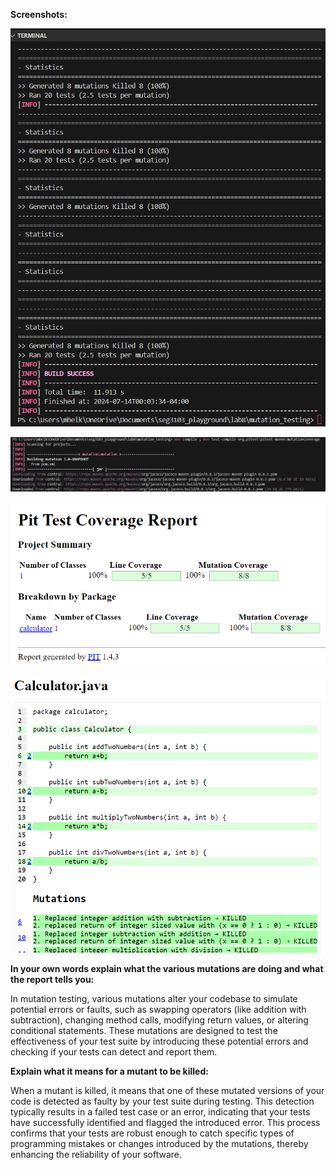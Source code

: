 **Screenshots:**

![alt text](image.png)

![alt text](image-1.png)

![alt text](image-4.png)

![alt text](image-5.png)

**In your own words explain what the various mutations are doing and what
the report tells you:**

In mutation testing, various mutations alter your codebase to simulate potential errors or faults, such as swapping operators (like addition with subtraction), changing method calls, modifying return values, or altering conditional statements. These mutations are designed to test the effectiveness of your test suite by introducing these potential errors and checking if your tests can detect and report them.

**Explain what it means for a mutant to be killed:**

When a mutant is killed, it means that one of these mutated versions of your code is detected as faulty by your test suite during testing. This detection typically results in a failed test case or an error, indicating that your tests have successfully identified and flagged the introduced error. This process confirms that your tests are robust enough to catch specific types of programming mistakes or changes introduced by the mutations, thereby enhancing the reliability of your software.
